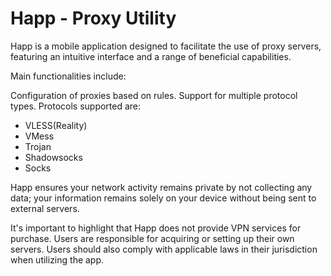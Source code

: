 # Happ - Proxy Utility

Happ is a mobile application designed to facilitate the use of proxy servers, featuring an intuitive interface and a range of beneficial capabilities.

Main functionalities include:

Configuration of proxies based on rules. Support for multiple protocol types. Protocols supported are:

* VLESS(Reality)
* VMess
* Trojan
* Shadowsocks
* Socks

Happ ensures your network activity remains private by not collecting any data; your information remains solely on your device without being sent to external servers.

It's important to highlight that Happ does not provide VPN services for purchase. Users are responsible for acquiring or setting up their own servers. Users should also comply with applicable laws in their jurisdiction when utilizing the app.
